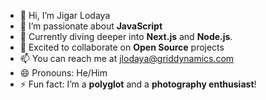 - 👋 Hi, I’m Jigar Lodaya
- 👀 I’m passionate about **JavaScript**
- 🌱 Currently diving deeper into **Next.js** and **Node.js**.
- 💞️ Excited to collaborate on **Open Source** projects
- 📫 You can reach me at jlodaya@griddynamics.com
- 😄 Pronouns: He/Him
- ⚡ Fun fact:  I’m a **polyglot** and a **photography enthusiast**!

<!---
jlodayagrid/jlodayagrid is a ✨ special ✨ repository because its `README.md` (this file) appears on your GitHub profile.
You can click the Preview link to take a look at your changes.
--->
